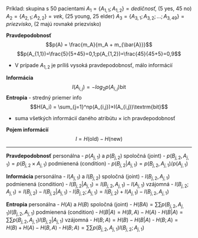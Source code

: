 Príklad:
skupina s 50 pacientami
$A_1 = \{A_{1,1}; A_{1,2}\} = dedičnosť$,  (5 yes, 45 no)
$A_2 = \{A_{2,1}; A_{2,2}\} = vek$,  (25 young, 25 elder)
$A_3 = \{A_{3,1}; A_{3,2}; \dots; A_{3,49}\} = priezvisko$,  (2 majú rovnaké priezvisko)

**Pravdepodobnosť**
$$p(A) = \frac{m_A}{m_A + m_{\bar{A}}}$$
$$p(A_{1,1})=\frac{5}{5+45}=0,1;p(A_{1,2})=\frac{45}{45+5}=0,9$$
- V prípade $A_{1,2}$ je príliš vysoká pravdepodobnosť, málo informácií

**Informácia**
$$I(A_{i,j}) = -log_2p(A_{i,j}) \textrm{bit}$$
**Entropia** - stredný priemer info
$$H(A_i) = \sum_{j=1}^np(A_{i,j})×I(A_{i,j})\textrm{bit}$$
- suma všetkých informácií daného atribútu × ich pravdepodobnosť

**Pojem informácií**
$$I = H(\textrm{old}) - H(\textrm{new})$$
***
**Pravdepodobnosť**
personálna - $p(A_{j,1})$ a $p(B_{j,2})$
spoločná (joint) - $p(B_{j,2}, A_{j,1}) = p(B_{j,2}× A_{j,1})$
podmienená (condition) - $p(B_{j,2}| A_{j,1}) = p(B_{j,2},A_{j,1})/p(A_{j,1})$

**Informácia**
personálna - $I(A_{j,1})$ a $I(B_{j,2})$
spoločná (joint) - $I(B_{j,2}, A_{j,1})$
podmienená (condition) - $I(B_{j,2}| A_{j,1}) = I(B_{j,2},A_{j,1})-I(A_{j,1})$
vzájomná - $I(B_{j,2}; A_{j,1}) = I(B_{j,2})-I(B_{j,2}|A_{j,1})$
                 - $I(B_{j,2};A_{j,1}) = I(B_{j,2}) + I(A_{j,1}) - I(B_{j,2},A_{j,1})$

**Entropia**
personálna - $H(A)$ a $H(B)$
spoločná (joint) - $H(BA) = \sum\sum p(B_{j,2},A_{j,1})I(B_{j,2},A_{j,1})$
podmienená (condition) - $H(B|A) = H(B,A)-H(A)$
                                         - $H(B|A)=\sum\sum p(B_{j,2},A_{j,1})I(B_{j,2}|A_{j,1})$
vzájomná - $H(B;A) = H(B)-H(B|A)$
                 - $H(B;A) = H(B) + H(A) - H(B,A)$
                 - $H(B;A) = \sum\sum p(B_{j,2},A_{j,1})I(B_{j,2};A_{j,1})$


